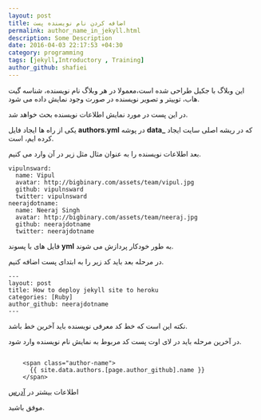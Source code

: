 ```yaml
---
layout: post
title: اضافه کردن نام نویسنده پست
permalink: author_name_in_jekyll.html
description: Some Description
date: 2016-04-03 22:17:53 +04:30
category: programming
tags: [jekyll,Introductory , Training]
author_github: shafiei
---
```


این وبلاگ با جکیل طراحی شده است،معمولا در هر وبلاگ نام نویسنده، شناسه گیت هاب، توییتر و تصویر نویسنده در صورت وجود نمایش داده می شود.

در این پست در مورد نمایش اطلاعات نویسنده بحث خواهد شد.

یکی از راه ها ایجاد فایل **authors.yml** در پوشه **data_** که در ریشه اصلی سایت ایجاد کرده ایم، است.

بعد اطلاعات نویسنده را به عنوان مثال مثل زیر در آن وارد می کنیم.



    vipulnsward:
      name: Vipul
      avatar: http://bigbinary.com/assets/team/vipul.jpg
      github: vipulnsward
      twitter: vipulnsward
    neerajdotname:
      name: Neeraj Singh
      avatar: http://bigbinary.com/assets/team/neeraj.jpg
      github: neerajdotname
      twitter: neerajdotname
    


فایل های با پسوند **yml** به طور خودکار پردازش می شوند.

در مرحله بعد باید کد زیر را به ابتدای پست اضافه کنیم.



    ---
    layout: post
    title: How to deploy jekyll site to heroku
    categories: [Ruby]
    author_github: neerajdotname
    ---
    


نکته این است که خط کد معرفی نویسنده باید آخرین خط باشد.

در آخرین مرحله باید در لای اوت پست کد مربوط به نمایش نام نویسنده وارد شود.

```html+django

    <span class="author-name">
      {{ site.data.authors.[page.author_github].name }}
    </span>
```


اطلاعات بیشتر در [آدرس](http://blog.bigbinary.com/2015/01/09/author-information-in-jekyll-blog.html)

موفق باشید.
